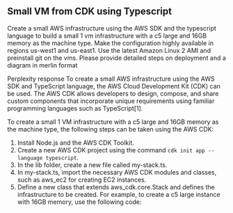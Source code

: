 ## Small  VM from CDK using Typescript
Create a small AWS infrastructure using the AWS SDK and the typescript language to build a small 1 vm infrastructure with a c5 large and 16GB memory as the machine type. Make the configuration highly available in regions us-west1 and us-east1. Use the latest Amazon Linux 2 AMI and preinstall git on the vms. Please provide detailed steps on deployment and a diagram in merlin format

Perplexity response
To create a small AWS infrastructure using the AWS SDK and TypeScript language, the AWS Cloud Development Kit (CDK) can be used. The AWS CDK allows developers to design, compose, and share custom components that incorporate unique requirements using familiar programming languages such as TypeScript[1]. 

To create a small 1 VM infrastructure with a c5 large and 16GB memory as the machine type, the following steps can be taken using the AWS CDK:
1. Install Node.js and the AWS CDK Toolkit.
2. Create a new AWS CDK project using the command `cdk init app --language typescript`.
3. In the lib folder, create a new file called my-stack.ts.
4. In my-stack.ts, import the necessary AWS CDK modules and classes, such as aws_ec2 for creating EC2 instances.
5. Define a new class that extends aws_cdk.core.Stack and defines the infrastructure to be created. For example, to create a c5 large instance with 16GB memory, use the following code:

